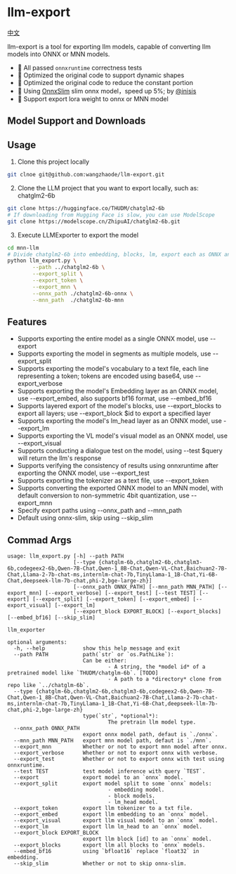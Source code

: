 # llm-export

[中文](./README_en.md)

llm-export is a tool for exporting llm models, capable of converting llm models into ONNX or MNN models.
- 🚀 All passed `onnxruntime` correctness tests
- 🚀 Optimized the original code to support dynamic shapes
- 🚀 Optimized the original code to reduce the constant portion
- 🚀 Using [OnnxSlim](https://github.com/WeLoveAI/OnnxSlim) slim onnx model，speed up 5%; by [@inisis](https://github.com/inisis)
- 🚀 Support export lora weight to onnx or MNN model

## Model Support and Downloads

## Usage
1. Clone this project locally
```sh
git clnoe git@github.com:wangzhaode/llm-export.git
```
2. Clone the LLM project that you want to export locally, such as: chatglm2-6b
```sh
git clone https://huggingface.co/THUDM/chatglm2-6b
# If downloading from Hugging Face is slow, you can use ModelScope
git clone https://modelscope.cn/ZhipuAI/chatglm2-6b.git
```
3. Execute LLMExporter to export the model
```sh
cd mnn-llm
# Divide chatglm2-6b into embedding, blocks, lm, export each as ONNX and convert to MNN, and also export tokenizer.txt
python llm_export.py \
        --path ../chatglm2-6b \
        --export_split \
        --export_token \
        --export_mnn \
        --onnx_path ./chatglm2-6b-onnx \
        --mnn_path  ./chatglm2-6b-mnn 
```

## Features
- Supports exporting the entire model as a single ONNX model, use --export
- Supports exporting the model in segments as multiple models, use --export_split
- Supports exporting the model's vocabulary to a text file, each line representing a token; tokens are encoded using base64, use --export_verbose
- Supports exporting the model's Embedding layer as an ONNX model, use --export_embed, also supports bf16 format, use --embed_bf16
- Supports layered export of the model's blocks, use --export_blocks to export all layers; use --export_block $id to export a specified layer
- Supports exporting the model's lm_head layer as an ONNX model, use --export_lm
- Supports exporting the VL model's visual model as an ONNX model, use --export_visual
- Supports conducting a dialogue test on the model, using --test $query will return the llm's response
- Supports verifying the consistency of results using onnxruntime after exporting the ONNX model, use --export_test
- Supports exporting the tokenizer as a text file, use --export_token
- Supports converting the exported ONNX model to an MNN model, with default conversion to non-symmetric 4bit quantization, use --export_mnn
- Specify export paths using --onnx_path and --mnn_path
- Default using onnx-slim, skip using --skip_slim

## Commad Args
```
usage: llm_export.py [-h] --path PATH
                     [--type {chatglm-6b,chatglm2-6b,chatglm3-6b,codegeex2-6b,Qwen-7B-Chat,Qwen-1_8B-Chat,Qwen-VL-Chat,Baichuan2-7B-Chat,Llama-2-7b-chat-ms,internlm-chat-7b,TinyLlama-1_1B-Chat,Yi-6B-Chat,deepseek-llm-7b-chat,phi-2,bge-large-zh}]
                     [--onnx_path ONNX_PATH] [--mnn_path MNN_PATH] [--export_mnn] [--export_verbose] [--export_test] [--test TEST] [--export] [--export_split] [--export_token] [--export_embed] [--export_visual] [--export_lm]
                     [--export_block EXPORT_BLOCK] [--export_blocks] [--embed_bf16] [--skip_slim]

llm_exporter

optional arguments:
  -h, --help            show this help message and exit
  --path PATH           path(`str` or `os.PathLike`):
                        Can be either:
                                - A string, the *model id* of a pretrained model like `THUDM/chatglm-6b`. [TODO]
                                - A path to a *directory* clone from repo like `../chatglm-6b`.
  --type {chatglm-6b,chatglm2-6b,chatglm3-6b,codegeex2-6b,Qwen-7B-Chat,Qwen-1_8B-Chat,Qwen-VL-Chat,Baichuan2-7B-Chat,Llama-2-7b-chat-ms,internlm-chat-7b,TinyLlama-1_1B-Chat,Yi-6B-Chat,deepseek-llm-7b-chat,phi-2,bge-large-zh}
                        type(`str`, *optional*):
                                The pretrain llm model type.
  --onnx_path ONNX_PATH
                        export onnx model path, defaut is `./onnx`.
  --mnn_path MNN_PATH   export mnn model path, defaut is `./mnn`.
  --export_mnn          Whether or not to export mnn model after onnx.
  --export_verbose      Whether or not to export onnx with verbose.
  --export_test         Whether or not to export onnx with test using onnxruntime.
  --test TEST           test model inference with query `TEST`.
  --export              export model to an `onnx` model.
  --export_split        export model split to some `onnx` models:
                                - embedding model.
                                - block models.
                                - lm_head model.
  --export_token        export llm tokenizer to a txt file.
  --export_embed        export llm embedding to an `onnx` model.
  --export_visual       export llm visual model to an `onnx` model.
  --export_lm           export llm lm_head to an `onnx` model.
  --export_block EXPORT_BLOCK
                        export llm block [id] to an `onnx` model.
  --export_blocks       export llm all blocks to `onnx` models.
  --embed_bf16          using `bfloat16` replace `float32` in embedding.
  --skip_slim           Whether or not to skip onnx-slim.
```
